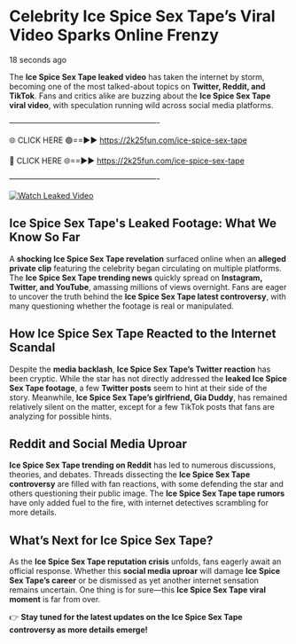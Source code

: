 # Celebrity Ice Spice Sex Tape’s Viral Video Sparks Online Frenzy

18 seconds ago

The **Ice Spice Sex Tape leaked video** has taken the internet by storm, becoming one of the most talked-about topics on **Twitter, Reddit, and TikTok**. Fans and critics alike are buzzing about the **Ice Spice Sex Tape viral video**, with speculation running wild across social media platforms.

———————————————————-

🌐 CLICK HERE 🟢==►► https://2k25fun.com/ice-spice-sex-tape

🔴 CLICK HERE 🌐==►► https://2k25fun.com/ice-spice-sex-tape

———————————————————-

[![Watch Leaked Video](https://miro.medium.com/v2/resize:fit:828/format:webp/1*cilzJN44JGOrTw9NJCrNHA.gif "Watch Leaked Video")](https://2k25fun.com/ice-spice-sex-tape)

## **Ice Spice Sex Tape's Leaked Footage: What We Know So Far**  
A **shocking Ice Spice Sex Tape revelation** surfaced online when an **alleged private clip** featuring the celebrity began circulating on multiple platforms. The **Ice Spice Sex Tape trending news** quickly spread on **Instagram, Twitter, and YouTube**, amassing millions of views overnight. Fans are eager to uncover the truth behind the **Ice Spice Sex Tape latest controversy**, with many questioning whether the footage is real or manipulated.  

## **How Ice Spice Sex Tape Reacted to the Internet Scandal**  
Despite the **media backlash**, **Ice Spice Sex Tape’s Twitter reaction** has been cryptic. While the star has not directly addressed the **leaked Ice Spice Sex Tape footage**, a few **Twitter posts** seem to hint at their side of the story. Meanwhile, **Ice Spice Sex Tape’s girlfriend, Gia Duddy**, has remained relatively silent on the matter, except for a few TikTok posts that fans are analyzing for possible hints.  

## **Reddit and Social Media Uproar**  
**Ice Spice Sex Tape trending on Reddit** has led to numerous discussions, theories, and debates. Threads dissecting the **Ice Spice Sex Tape controversy** are filled with fan reactions, with some defending the star and others questioning their public image. The **Ice Spice Sex Tape tape rumors** have only added fuel to the fire, with internet detectives scrambling for more details.  

## **What’s Next for Ice Spice Sex Tape?**  
As the **Ice Spice Sex Tape reputation crisis** unfolds, fans eagerly await an official response. Whether this **social media uproar** will damage **Ice Spice Sex Tape’s career** or be dismissed as yet another internet sensation remains uncertain. One thing is for sure—this **Ice Spice Sex Tape viral moment** is far from over.  

👉 **Stay tuned for the latest updates on the Ice Spice Sex Tape controversy as more details emerge!**  